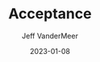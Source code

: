 ---
title: Acceptance
author: Jeff VanderMeer
score: 4
date: 2023-01-08
pages: 286
cover: http://books.google.com/books/content?id=3mlyAwAAQBAJ&printsec=frontcover&img=1&zoom=1&source=gbs_api
link: https://books.google.com/books/about/Acceptance.html?hl=&id=3mlyAwAAQBAJ
---